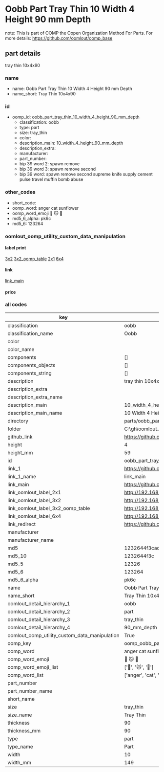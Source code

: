 # Oobb Part Tray Thin 10 Width 4 Height 90 mm Depth  

note: This is part of OOMP the Oopen Organization Method For Parts. For more details: https://github.com/oomlout/oomp_base

##  part details
  



tray thin 10x4x90



### name
* name: Oobb Part Tray Thin 10 Width 4 Height 90 mm Depth
* name_short: Tray Thin 10x4x90 
### id
* oomp_id: oobb_part_tray_thin_10_width_4_height_90_mm_depth
  * classification: oobb
  * type: part
  * size: tray_thin
  * color: 
  * description_main: 10_width_4_height_90_mm_depth
  * description_extra: 
  * manufacturer: 
  * part_number: 
  * bip 39 word 2: spawn remove
  * bip 39 word 3: spawn remove second
  * bip 39 word: spawn remove second supreme knife supply cement pulse travel muffin bomb abuse

### other_codes
* short_code: 
* oomp_word: anger cat sunflower
* oomp_word_emoji :anger: :cat: :sunflower:
* md5_6_alpha: pk6c
* md5_6: 123264






### oomlout_oomp_utility_custom_data_manipulation
#### label print
[3x2](http://192.168.1.245:1112/?label=oomp%20pk6c)
[3x2_oomp_table](http://192.168.1.108:1112/?label=oomp%20pk6c)
[2x1](http://192.168.1.242:1112/?label=oomp%20pk6c)
[6x4](http://192.168.1.55:1112/?label=oomp%20pk6c)    

#### link

[link_main](https://github.com/oomlout/oomlout_oobb_version_4_generated_parts/tree/main/navigation_oomp/oobb/part/tray_thin/10_width_4_height_90_mm_depth/part)                              

#### price







### all codes 
| key | value |  
| --- | --- |  
| classification | oobb |  
| classification_name | Oobb |  
| color |  |  
| color_name |  |  
| components | [] |  
| components_objects | [] |  
| components_string | [] |  
| description | tray thin 10x4x90 |  
| description_extra |  |  
| description_extra_name |  |  
| description_main | 10_width_4_height_90_mm_depth |  
| description_main_name | 10 Width 4 Height 90 mm Depth |  
| directory | parts/oobb_part_tray_thin_10_width_4_height_90_mm_depth |  
| folder | C:\gh\oomlout_oobb_version_4_generated_parts\parts\oobb_part_tray_thin_10_width_4_height_90_mm_depth |  
| github_link | https://github.com/oomlout/oomlout_oomp_part_src/tree/main/parts/oobb_part_tray_thin_10_width_4_height_90_mm_depth |  
| height | 4 |  
| height_mm | 59 |  
| id | oobb_part_tray_thin_10_width_4_height_90_mm_depth |  
| link_1 | https://github.com/oomlout/oomlout_oobb_version_4_generated_parts/tree/main/navigation_oomp/oobb/part/tray_thin/10_width_4_height_90_mm_depth/part |  
| link_1_name | link_main |  
| link_main | https://github.com/oomlout/oomlout_oobb_version_4_generated_parts/tree/main/navigation_oomp/oobb/part/tray_thin/10_width_4_height_90_mm_depth/part |  
| link_oomlout_label_2x1 | http://192.168.1.242:1112/?label=oomp%20pk6c |  
| link_oomlout_label_3x2 | http://192.168.1.245:1112/?label=oomp%20pk6c |  
| link_oomlout_label_3x2_oomp_table | http://192.168.1.108:1112/?label=oomp%20pk6c |  
| link_oomlout_label_6x4 | http://192.168.1.55:1112/?label=oomp%20pk6c |  
| link_redirect | https://github.com/oomlout/oomlout_oobb_version_4_generated_parts/tree/main/parts/oobb_tray_thin_10_04_90 |  
| manufacturer |  |  
| manufacturer_name |  |  
| md5 | 1232644f3cad84a7673ddd9f84ed7e85 |  
| md5_10 | 1232644f3c |  
| md5_5 | 12326 |  
| md5_6 | 123264 |  
| md5_6_alpha | pk6c |  
| name | Oobb Part Tray Thin 10 Width 4 Height 90 mm Depth |  
| name_short | Tray Thin 10x4x90  |  
| oomlout_detail_hierarchy_1 | oobb |  
| oomlout_detail_hierarchy_2 | part |  
| oomlout_detail_hierarchy_3 | tray_thin |  
| oomlout_detail_hierarchy_4 | 90_mm_depth |  
| oomlout_oomp_utility_custom_data_manipulation | True |  
| oomp_key | oomp_oobb_part_tray_thin_10_width_4_height_90_mm_depth |  
| oomp_word | anger cat sunflower |  
| oomp_word_emoji | :anger: :cat: :sunflower: |  
| oomp_word_emoji_list | [':anger:', ':cat:', ':sunflower:'] |  
| oomp_word_list | ['anger', 'cat', 'sunflower'] |  
| part_number |  |  
| part_number_name |  |  
| short_name |  |  
| size | tray_thin |  
| size_name | Tray Thin |  
| thickness | 90 |  
| thickness_mm | 90 |  
| type | part |  
| type_name | Part |  
| width | 10 |  
| width_mm | 149 |  
